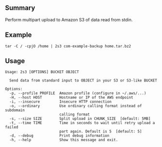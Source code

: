 ## Summary
Perform multipart upload to Amazon S3 of data read from stdin.

## Example
`tar -C / -cpjO /home | 2s3 com-example-backup home.tar.bz2`

## Usage
```
Usage: 2s3 [OPTIONS] BUCKET OBJECT

  Send data from standard input to OBJECT in your S3 or S3-like BUCKET

Options:
  -p, --profile PROFILE  Amazon profile (configure in ~/.aws/...)
  -H, --host HOST        Hostname or IP of the AWS endpoint
  -i, --insecure         Insecure HTTP connection
  -o, --ordinary         Use ordinary calling format instead of subdomain
                         calling format
  -s, --size SIZE        Split upload in CHUNK_SIZE  [default: 5MB]
  -t, --time TIME        Time in seconds to wait until retry upload a failed
                         part again. Default is 5  [default: 5]
  -d, --debug            Print debug information
  -h, --help             Show this message and exit.
```
